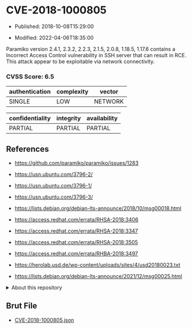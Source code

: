 # CVE-2018-1000805

- Published: 2018-10-08T15:29:00

- Modified: 2022-04-06T18:35:00

Paramiko version 2.4.1, 2.3.2, 2.2.3, 2.1.5, 2.0.8, 1.18.5, 1.17.6 contains a Incorrect Access Control vulnerability in SSH server that can result in RCE. This attack appear to be exploitable via network connectivity.

### CVSS Score: **6.5**

| authentication | complexity | vector |
| --- | --- | --- |
| SINGLE | LOW | NETWORK |

| confidentiality | integrity | availability |
| --- | --- | --- |
| PARTIAL | PARTIAL | PARTIAL |

## References

* https://github.com/paramiko/paramiko/issues/1283

* https://usn.ubuntu.com/3796-2/

* https://usn.ubuntu.com/3796-1/

* https://usn.ubuntu.com/3796-3/

* https://lists.debian.org/debian-lts-announce/2018/10/msg00018.html

* https://access.redhat.com/errata/RHSA-2018:3406

* https://access.redhat.com/errata/RHSA-2018:3347

* https://access.redhat.com/errata/RHSA-2018:3505

* https://access.redhat.com/errata/RHBA-2018:3497

* https://herolab.usd.de/wp-content/uploads/sites/4/usd20180023.txt

* https://lists.debian.org/debian-lts-announce/2021/12/msg00025.html

<details>
<summary>About this repository</summary> 

  This repository is part of the project [Live Hack CVE](https://github.com/Live-Hack-CVE). Main website can be found [www.live-hack.org](https://www.live-hack.org) 
  
  Made by [Sn0wAlice](https://github.com/Sn0wAlice) for the people that care about security and need to have a feed of the latest CVEs. Hope you enjoy it, don't forget to star the repo and follow me on [Twitter](https://twitter.com/Sn0wAlice) and [Github](https://github.com/Sn0wAlice). And that is my [personnal website](https://www.alice-snow.me/)

  - [Home Page](https://github.com/Live-Hack-CVE)
  - [Framework](https://github.com/Live-Hack-CVE/cve-framework)
  - [CVE database](https://github.com/Live-Hack-CVE/full_database)
  - [Changelog](https://github.com/Live-Hack-CVE/Changelog)
</details>

## Brut File

* [CVE-2018-1000805.json](https://raw.githubusercontent.com/Live-Hack-CVE/full_database/main/cves/2018/CVE-2018-1000805.json)

